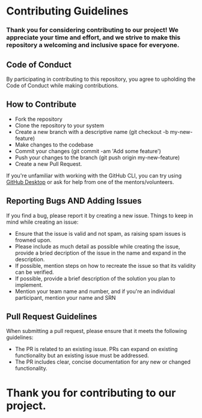 # Contributing Guidelines

### Thank you for considering contributing to our project! We appreciate your time and effort, and we strive to make this repository a welcoming and inclusive space for everyone.

## Code of Conduct

By participating in contributing to this repository, you agree to upholding the Code of Conduct while making contributions.

## How to Contribute

- Fork the repository
- Clone the repository to your system
- Create a new branch with a descriptive name (git checkout -b my-new-feature)
- Make changes to the codebase
- Commit your changes (git commit -am 'Add some feature')
- Push your changes to the branch (git push origin my-new-feature)
- Create a new Pull Request.

If you're unfamiliar with working with the GitHub CLI, you can try using [GitHub Desktop](https://desktop.github.com/) or ask for help from one of the mentors/volunteers.


## Reporting Bugs AND Adding Issues

If you find a bug, please report it by creating a new issue. Things to keep in mind while creating an issue:
- Ensure that the issue is valid and not spam, as raising spam issues is frowned upon.
- Please include as much detail as possible while creating the issue, provide a bried decription of the issue in the name and expand in the description.
- If possible, mention steps on how to recreate the issue so that its validity can be verified.
- If possible, provide a brief description of the solution you plan to implement.
- Mention your team name and number, and if you're an individual participant, mention your name and SRN


## Pull Request Guidelines

When submitting a pull request, please ensure that it meets the following guidelines:

- The PR is related to an existing issue. PRs can expand on existing functionality but an existing issue must be addressed.
- The PR includes clear, concise documentation for any new or changed functionality.


# Thank you for contributing to our project.
